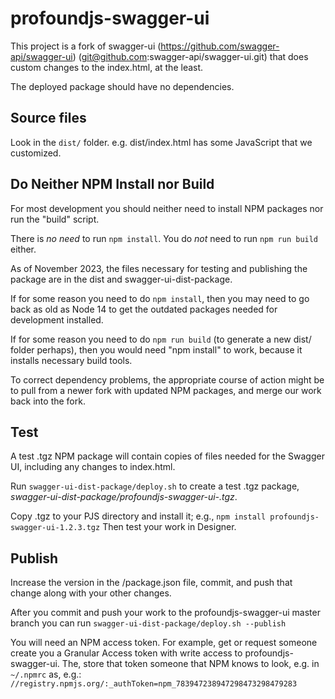# profoundjs-swagger-ui

This project is a fork of swagger-ui (https://github.com/swagger-api/swagger-ui) (git@github.com:swagger-api/swagger-ui.git) that does custom changes to the index.html, at the least.

The deployed package should have no dependencies.

## Source files

Look in the `dist/` folder. e.g. dist/index.html has some JavaScript that we customized.

## Do Neither NPM Install nor Build

For most development you should neither need to install NPM packages nor run the "build" script.

There is *no need* to run `npm install`. You do *not* need to run `npm run build` either.

As of November 2023, the files necessary for testing and publishing the package are in the dist and swagger-ui-dist-package.

If for some reason you need to do `npm install`, then you may need to go back as old as Node 14 to get the outdated packages needed for development installed.

If for some reason you need to do `npm run build` (to generate a new dist/ folder perhaps), then you would need "npm install" to work, because it installs necessary build tools.

To correct dependency problems, the appropriate course of action might be to pull from a newer fork with updated NPM packages, and merge our work back into the fork.

## Test

A test .tgz NPM package will contain copies of files needed for the Swagger UI, including any changes to index.html.

Run `swagger-ui-dist-package/deploy.sh` to create a test .tgz package, *swagger-ui-dist-package/profoundjs-swagger-ui-<version>.tgz*.

Copy .tgz to your PJS directory and install it; e.g., `npm install profoundjs-swagger-ui-1.2.3.tgz` Then test your work in Designer.

## Publish

Increase the version in the /package.json file, commit, and push that change along with your other changes.

After you commit and push your work to the profoundjs-swagger-ui master branch you can run `swagger-ui-dist-package/deploy.sh --publish`

You will need an NPM access token. For example, get or request someone create you a Granular Access token with write access to profoundjs-swagger-ui. The, store that token someone that NPM knows to look, e.g. in `~/.npmrc` as, e.g.:
`//registry.npmjs.org/:_authToken=npm_783947238947298473298479283`
